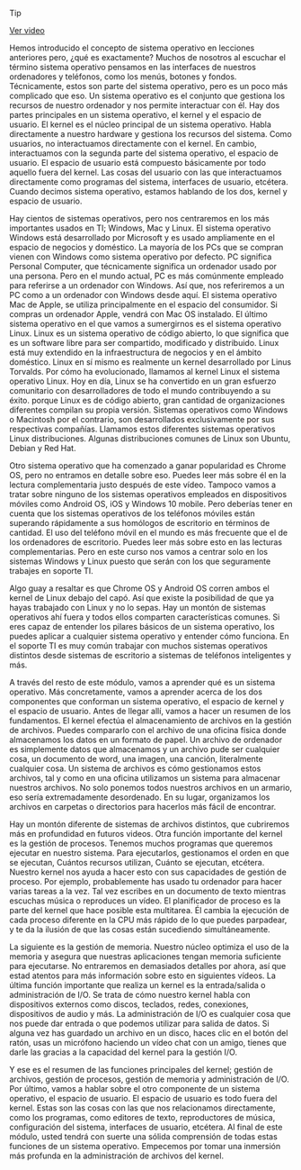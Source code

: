 > [!TIP]  
> [Ver video](https://youtu.be/ahWQUWrVaBY)

Hemos introducido el concepto de sistema operativo en lecciones anteriores pero, ¿qué es exactamente? Muchos de nosotros al escuchar el término sistema operativo pensamos en las interfaces de nuestros ordenadores y teléfonos, como los menús, botones y fondos. Técnicamente, estos son parte del sistema operativo, pero es un poco más complicado que eso. Un sistema operativo es el conjunto que gestiona los recursos de nuestro ordenador y nos permite interactuar con él. Hay dos partes principales en un sistema operativo, el kernel y el espacio de usuario. El kernel es el núcleo principal de un sistema operativo. Habla directamente a nuestro hardware y gestiona los recursos del sistema. Como usuarios, no interactuamos directamente con el kernel. En cambio, interactuamos con la segunda parte del sistema operativo, el espacio de usuario. El espacio de usuario está compuesto básicamente por todo aquello fuera del kernel. Las cosas del usuario con las que interactuamos directamente como programas del sistema, interfaces de usuario, etcétera. Cuando decimos sistema operativo, estamos hablando de los dos, kernel y espacio de usuario.

Hay cientos de sistemas operativos, pero nos centraremos en los más importantes usados en TI; Windows, Mac y Linux. El sistema operativo Windows está desarrollado por Microsoft y es usado ampliamente en el espacio de negocios y doméstico. La mayoría de los PCs que se compran vienen con Windows como sistema operativo por defecto. PC significa Personal Computer, que técnicamente significa un ordenador usado por una persona. Pero en el mundo actual, PC es más comúnmente empleado para referirse a un ordenador con Windows. Así que, nos referiremos a un PC como a un ordenador con Windows desde aquí. El sistema operativo Mac de Apple, se utiliza principalmente en el espacio del consumidor. Si compras un ordenador Apple, vendrá con Mac OS instalado. El último sistema operativo en el que vamos a sumergirnos es el sistema operativo Linux. Linux es un sistema operativo de código abierto, lo que significa que es un software libre para ser compartido, modificado y distribuido. Linux está muy extendido en la infraestructura de negocios y en el ámbito doméstico. Linux en sí mismo es realmente un kernel desarrollado por Linus Torvalds. Por cómo ha evolucionado, llamamos al kernel Linux el sistema operativo Linux. Hoy en día, Linux se ha convertido en un gran esfuerzo comunitario con desarrolladores de todo el mundo contribuyendo a su éxito. porque Linux es de código abierto, gran cantidad de organizaciones diferentes compilan su propia versión. Sistemas operativos como Windows o Macintosh por el contrario, son desarrollados exclusivamente por sus respectivas compañías. Llamamos estos diferentes sistemas operativos Linux distribuciones. Algunas distribuciones comunes de Linux son Ubuntu, Debian y Red Hat.

Otro sistema operativo que ha comenzado a ganar popularidad es Chrome OS, pero no entramos en detalle sobre eso. Puedes leer más sobre él en la lectura complementaria justo después de este vídeo. Tampoco vamos a tratar sobre ninguno de los sistemas operativos empleados en dispositivos móviles como Android OS, iOS y Windows 10 mobile. Pero deberías tener en cuenta que los sistemas operativos de los teléfonos móviles están superando rápidamente a sus homólogos de escritorio en términos de cantidad. El uso del teléfono móvil en el mundo es más frecuente que el de los ordenadores de escritorio. Puedes leer más sobre esto en las lecturas complementarias. Pero en este curso nos vamos a centrar solo en los sistemas Windows y Linux puesto que serán con los que seguramente trabajes en soporte TI.

Algo guay a resaltar es que Chrome OS y Android OS corren ambos el kernel de Linux debajo del capó. Así que existe la posibilidad de que ya hayas trabajado con Linux y no lo sepas. Hay un montón de sistemas operativos ahí fuera y todos ellos comparten características comunes. Si eres capaz de entender los pilares básicos de un sistema operativo, los puedes aplicar a cualquier sistema operativo y entender cómo funciona. En el soporte TI es muy común trabajar con muchos sistemas operativos distintos desde sistemas de escritorio a sistemas de teléfonos inteligentes y más.

A través del resto de este módulo, vamos a aprender qué es un sistema operativo. Más concretamente, vamos a aprender acerca de los dos componentes que conforman un sistema operativo, el espacio de kernel y el espacio de usuario. Antes de llegar allí, vamos a hacer un resumen de los fundamentos. El kernel efectúa el almacenamiento de archivos en la gestión de archivos. Puedes compararlo con el archivo de una oficina física donde almacenamos los datos en un formato de papel. Un archivo de ordenador es simplemente datos que almacenamos y un archivo pude ser cualquier cosa, un documento de word, una imagen, una canción, literalmente cualquier cosa. Un sistema de archivos es cómo gestionamos estos archivos, tal y como en una oficina utilizamos un sistema para almacenar nuestros archivos. No solo ponemos todos nuestros archivos en un armario, eso sería extremadamente desordenado. En su lugar, organizamos los archivos en carpetas o directorios para hacerlos más fácil de encontrar.

Hay un montón diferente de sistemas de archivos distintos, que cubriremos más en profundidad en futuros videos. Otra función importante del kernel es la gestión de procesos. Tenemos muchos programas que queremos ejecutar en nuestro sistema. Para ejecutarlos, gestionamos el orden en que se ejecutan, Cuántos recursos utilizan, Cuánto se ejecutan, etcétera. Nuestro kernel nos ayuda a hacer esto con sus capacidades de gestión de proceso. Por ejemplo, probablemente has usado tu ordenador para hacer varias tareas a la vez. Tal vez escribes en un documento de texto mientras escuchas música o reproduces un vídeo. El planificador de proceso es la parte del kernel que hace posible esta multitarea. Él cambia la ejecución de cada proceso diferente en la CPU más rápido de lo que puedes parpadear, y te da la ilusión de que las cosas están sucediendo simultáneamente.

La siguiente es la gestión de memoria. Nuestro núcleo optimiza el uso de la memoria y asegura que nuestras aplicaciones tengan memoria suficiente para ejecutarse. No entraremos en demasiados detalles por ahora, así que estad atentos para más información sobre esto en siguientes vídeos. La última función importante que realiza un kernel es la entrada/salida o administración de I/O. Se trata de cómo nuestro kernel habla con dispositivos externos como discos, teclados, redes, conexiones, dispositivos de audio y más. La administración de I/O es cualquier cosa que nos puede dar entrada o que podemos utilizar para salida de datos. Si alguna vez has guardado un archivo en un disco, haces clic en el botón del ratón, usas un micrófono haciendo un vídeo chat con un amigo, tienes que darle las gracias a la capacidad del kernel para la gestión I/O.

Y ese es el resumen de las funciones principales del kernel; gestión de archivos, gestión de procesos, gestión de memoria y administración de I/O. Por último, vamos a hablar sobre el otro componente de un sistema operativo, el espacio de usuario. El espacio de usuario es todo fuera del kernel. Estas son las cosas con las que nos relacionamos directamente, como los programas, como editores de texto, reproductores de música, configuración del sistema, interfaces de usuario, etcétera. Al final de este módulo, usted tendrá con suerte una sólida comprensión de todas estas funciones de un sistema operativo. Empecemos por tomar una inmersión más profunda en la administración de archivos del kernel.
